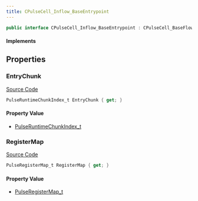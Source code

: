```yaml
---
title: CPulseCell_Inflow_BaseEntrypoint
---
```


```csharp
public interface CPulseCell_Inflow_BaseEntrypoint : CPulseCell_BaseFlow, CPulseCell_Base, ISchemaClass<CPulseCell_Base>, ISchemaClass<CPulseCell_BaseFlow>, ISchemaClass<CPulseCell_Inflow_BaseEntrypoint>, ISchemaField, ISchemaClass, INativeHandle
```

#### Implements

## Properties

### EntryChunk

[Source Code](https://github.com/swiftly-solution/swiftlys2/blob/main/managed/src/SwiftlyS2.Generated/Schemas/Interfaces/CPulseCell_Inflow_BaseEntrypoint.cs#L17)

```csharp
PulseRuntimeChunkIndex_t EntryChunk { get; }
```

#### Property Value

- [PulseRuntimeChunkIndex_t](/docs/api/shared/schemadefinitions/pulseruntimechunkindex_t)

### RegisterMap

[Source Code](https://github.com/swiftly-solution/swiftlys2/blob/main/managed/src/SwiftlyS2.Generated/Schemas/Interfaces/CPulseCell_Inflow_BaseEntrypoint.cs#L19)

```csharp
PulseRegisterMap_t RegisterMap { get; }
```

#### Property Value

- [PulseRegisterMap_t](/docs/api/shared/schemadefinitions/pulseregistermap_t)

